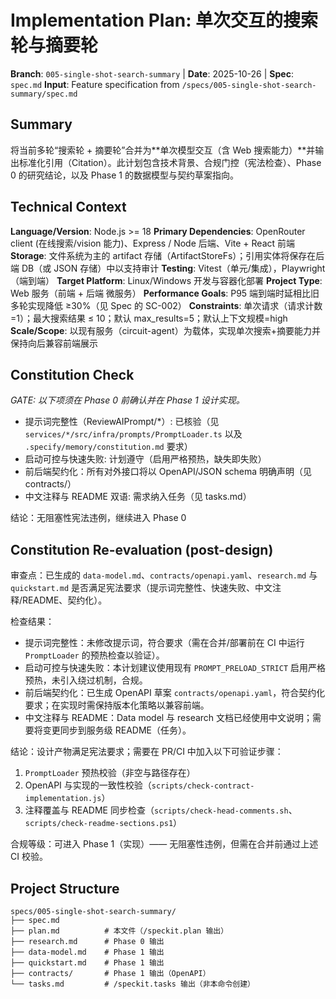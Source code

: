 # Implementation Plan: 单次交互的搜索轮与摘要轮

**Branch**: `005-single-shot-search-summary` | **Date**: 2025-10-26 | **Spec**: `spec.md`
**Input**: Feature specification from `/specs/005-single-shot-search-summary/spec.md`

## Summary

将当前多轮“搜索轮 + 摘要轮”合并为**单次模型交互（含 Web 搜索能力）**并输出标准化引用（Citation）。此计划包含技术背景、合规门控（宪法检查）、Phase 0 的研究结论，以及 Phase 1 的数据模型与契约草案指向。

## Technical Context

**Language/Version**: Node.js >= 18
**Primary Dependencies**: OpenRouter client (在线搜索/vision 能力)、Express / Node 后端、Vite + React 前端
**Storage**: 文件系统为主的 artifact 存储（ArtifactStoreFs）；引用实体将保存在后端 DB（或 JSON 存储）中以支持审计
**Testing**: Vitest（单元/集成），Playwright（端到端）
**Target Platform**: Linux/Windows 开发与容器化部署
**Project Type**: Web 服务（前端 + 后端 微服务）
**Performance Goals**: P95 端到端时延相比旧多轮实现降低 ≥30%（见 Spec 的 SC-002）
**Constraints**: 单次请求（请求计数=1）；最大搜索结果 ≤ 10；默认 max_results=5；默认上下文规模=high
**Scale/Scope**: 以现有服务（circuit-agent）为载体，实现单次搜索+摘要能力并保持向后兼容前端展示

## Constitution Check

*GATE: 以下项须在 Phase 0 前确认并在 Phase 1 设计实现。*

- 提示词完整性（ReviewAIPrompt/*）: 已核验（见 `services/*/src/infra/prompts/PromptLoader.ts` 以及 `.specify/memory/constitution.md` 要求）
- 启动可控与快速失败: 计划遵守（启用严格预热，缺失即失败）
- 前后端契约化：所有对外接口将以 OpenAPI/JSON schema 明确声明（见 contracts/）
- 中文注释与 README 双语: 需求纳入任务（见 tasks.md）

结论：无阻塞性宪法违例，继续进入 Phase 0

## Constitution Re-evaluation (post-design)

审查点：已生成的 `data-model.md`、`contracts/openapi.yaml`、`research.md` 与 `quickstart.md` 是否满足宪法要求（提示词完整性、快速失败、中文注释/README、契约化）。

检查结果：

- 提示词完整性：未修改提示词，符合要求（需在合并/部署前在 CI 中运行 `PromptLoader` 的预热检查以验证）。
- 启动可控与快速失败：本计划建议使用现有 `PROMPT_PRELOAD_STRICT` 启用严格预热，未引入绕过机制，合规。
- 前后端契约化：已生成 OpenAPI 草案 `contracts/openapi.yaml`，符合契约化要求；在实现时需保持版本化策略以兼容前端。
- 中文注释与 README：Data model 与 research 文档已经使用中文说明；需要将变更同步到服务级 README（任务）。

结论：设计产物满足宪法要求；需要在 PR/CI 中加入以下可验证步骤：

1. `PromptLoader` 预热校验（非空与路径存在）
2. OpenAPI 与实现的一致性校验（`scripts/check-contract-implementation.js`）
3. 注释覆盖与 README 同步检查（`scripts/check-head-comments.sh`、`scripts/check-readme-sections.ps1`）

合规等级：可进入 Phase 1（实现）—— 无阻塞性违例，但需在合并前通过上述 CI 校验。

## Project Structure

```
specs/005-single-shot-search-summary/
├── spec.md
├── plan.md          # 本文件（/speckit.plan 输出）
├── research.md      # Phase 0 输出
├── data-model.md    # Phase 1 输出
├── quickstart.md    # Phase 1 输出
├── contracts/       # Phase 1 输出（OpenAPI）
└── tasks.md         # /speckit.tasks 输出（非本命令创建）
```


